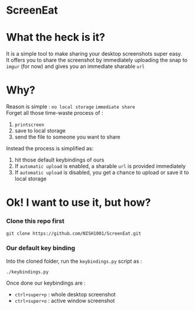 # ScreenEat

# What the heck is it?
It is a simple tool to make sharing your desktop screenshots super easy.  
It offers you to share the screenshot by immediately uploading the snap to `imgur` (for now) and gives you an immediate sharable `url`  

# Why?
Reason is simple : `no local storage` `immediate share`  
Forget all those time-waste process of :  
1. `printscreen`
2. save to local storage
3. send the file to someone you want to share

Instead the process is simplified as:  
1. hit those default keybindings of ours
2. If `automatic upload` is enabled, a sharable `url` is provided immediately
3. If `automatic upload` is disabled, you get a chance to upload or save it to local storage

# Ok! I want to use it, but how?

### Clone this repo first

```
git clone https://github.com/NISH1001/ScreenEat.git
```

### Our default key binding
Into the cloned folder, run the `keybindings.py` script as : 

```
./keybindings.py
```
Once done our keybindings are :  
* `ctrl+super+p` : whole desktop screenshot
* `ctrl+super+o` : active window screenshot





